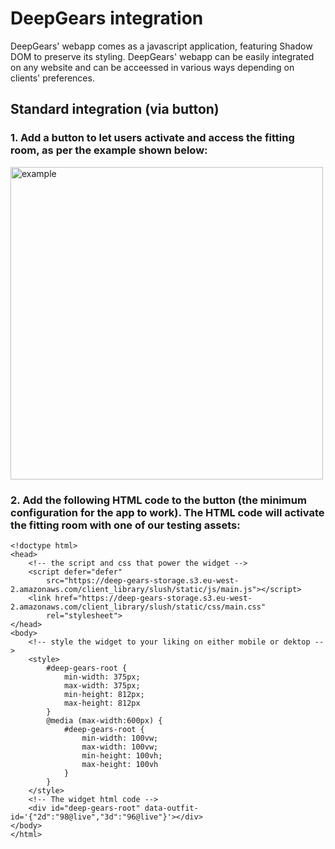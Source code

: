 # DeepGears integration

DeepGears' webapp comes as a javascript application, featuring Shadow DOM to preserve its styling. DeepGears' webapp can be easily integrated on any website and can be acceessed in various ways depending on clients' preferences.

## Standard integration (via button)

### 1.	Add a button to let users activate and access the fitting room, as per the example shown below:
<img width="500" alt="example" src="https://user-images.githubusercontent.com/78560064/203854291-0be612f8-9abe-4edc-9e1a-ab96388aab70.png">

### 2.	Add the following HTML code to the button (the minimum configuration for the app to work). The HTML code will activate the fitting room with one of our testing assets:
```
<!doctype html>
<head>
    <!-- the script and css that power the widget -->
    <script defer="defer"
        src="https://deep-gears-storage.s3.eu-west-2.amazonaws.com/client_library/slush/static/js/main.js"></script>
    <link href="https://deep-gears-storage.s3.eu-west-2.amazonaws.com/client_library/slush/static/css/main.css"
        rel="stylesheet">
</head>
<body>
    <!-- style the widget to your liking on either mobile or dektop -->
    <style>
        #deep-gears-root {
            min-width: 375px;
            max-width: 375px;
            min-height: 812px;
            max-height: 812px
        }
        @media (max-width:600px) {
            #deep-gears-root {
                min-width: 100vw;
                max-width: 100vw;
                min-height: 100vh;
                max-height: 100vh
            }
        }
    </style>
    <!-- The widget html code -->
    <div id="deep-gears-root" data-outfit-id='{"2d":"98@live","3d":"96@live"}'></div>
</body>
</html>
```
